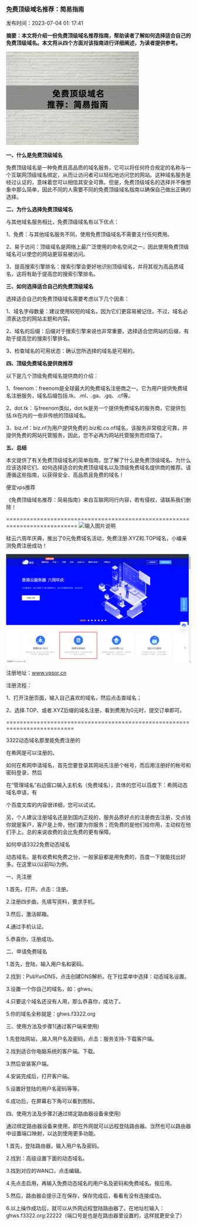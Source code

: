 ### **免费顶级域名推荐：简易指南**

发布时间：2023-07-04 01: 17:41

 **摘要：本文将介绍一份免费顶级域名推荐指南，帮助读者了解如何选择适合自己的免费顶级域名。本文将从四个方面对该指南进行详细阐述，为读者提供参考。** 

![输入图片说明](img/image.png)

 **一、什么是免费顶级域名** 
 
免费顶级域名是一种免费且高品质的域名服务，它可以将任何符合规定的名称与一个互联网顶级域名绑定，从而让访问者可以轻松地访问您的网站。这种域名服务是经过认证的，意味着您可以相信其安全可靠。但是，免费顶级域名的选择并不像想象中那么简单，因此不同的人需要不同的免费顶级域名指南以确保自己做出正确的选择。

 **二、为什么选择免费顶级域名** 
 
与其他域名服务相比，免费顶级域名有以下优点：

1、免费：与其他域名服务不同，使用免费顶级域名不需要支付任何费用。

2、易于访问：顶级域名是网络上最广泛使用的命名空间之一，因此使用免费顶级域名可以使您的网站更容易被访问。
 
3、提高搜索引擎排名：搜索引擎会更好地识别顶级域名，并将其视为高品质域名，这将有助于提高您的搜索引擎排名。



 **三、如何选择适合自己的免费顶级域名** 
 
选择适合自己的免费顶级域名需要考虑以下几个因素：

1、域名字母数量：建议使用较短的域名，因为它们更容易被记住。不过，域名必须表达您的网站主题和内容。

2、域名的后缀：后缀对于搜索引擎来说也非常重要。选择适合您网站的后缀，有助于提高您的搜索引擎排名。

3、检查域名的可用状态：确认您所选择的域名是可用的。

 **四、顶级免费域名提供商推荐** 
 
以下是几个顶级免费域名提供商的介绍：

1、freenom：freenom是全球最大的免费域名注册商之一。它为用户提供免费域名注册服务，域名后缀包括.tk、.ml、.ga、.gq、.cf等。

2、dot.tk：与freenom类似，dot.tk是另一个提供免费域名的服务商，它提供包括.tk在内的一些非传统的顶级域名。

3、biz.nf：biz.nf为用户提供免费的.biz和.co.nf域名，该服务非常稳定可靠，并提供免费的网站托管服务，因此，您不必再为网站托管服务而烦恼了。

 **五、总结** 
 
本文提供了有关免费顶级域名的简单指南。您了解了什么是免费顶级域名、为什么应该选择它们、如何选择适合的免费顶级域名以及顶级免费域名提供商的推荐。请遵循这些指南，以获得安全、高品质且免费的域名！


便宜vps推荐

《免费顶级域名推荐：简易指南》来自互联网同行内容，若有侵权，请联系我们删除！


===========================================================================
![输入图片说明](imagym.png)

硅云六周年庆典，推出了0元免费域名活动，免费注册.XYZ和.TOP域名，小编亲测免费注册成功！

![输入图片说明](img/imageguiyun.png)

注册地址：www.vpsor.cn

注册流程：

1、打开注册页面，输入自己喜欢的域名，然后点击查域名；

2、选择.TOP、或者.XYZ后缀的域名注册，看到费用为0元时，提交订单即可。


==========================================================================

3322动态域名那里能免费注册的

在希网是可以注册的。

如何在希网申请域名，首先您要登录其网站先注册个帐号，而后用注册好的帐号和密码登录，然后

在“管理域名”右边窗口输入主机名（免费域名），具体的您可以百度下：希网动态域名申请，有

个百度文库的内容很详细，您可以试试。

另，个人建议注册域名还是到国内正规的，服务品质好点的注册商去注册，交点钱你就是客户，客户是上帝，他们要为你服务；而免费的是他们给你用，主动权在他们手上。总的来说收费的会比免费的更有保障。

如何申请3322免费动态域名

动态域名，是有收费和免费之分，一般家庭都是用免费的，百度一下就能找出好多。在这里以(以前叫)为例。

一、先注册

1.首先，打开。点击：注册。

2.注册四步曲，先填写资料，要求手机。

3.然后，激活邮箱。

4.通过手机认证。

5.恭喜你，注册成功。

二、申请免费域名

1.首先，登陆，输入用户名和密码。

2.找到：PubYunDNS，点击创建DNS解析。在下拉菜单中选择：动态域名设置。

3.设置一个你自己的域名，如：ghws。

4.只要这个域名还没有人用，那么恭喜你，成功了。

5.你的域名全称就是：ghws.f3322.org

三、使用方法及步骤1(通过客户端来使用)

1.先登陆网站，,输入用户名及密码，点击：服务支持-下载客户端。

2.找到适合你电脑系统的客户端。下载。

3.然后安装客户端。

4.安装完成后，打开客户端。

5.设置好登陆的用户名密码等等。

6.成功后，在屏幕右下角可以看到图标。

四、使用方法及步骤2(通过绑定路由器设备来使用)

通过绑定路由器设备来使用，即在外网就可以远程登陆路由器。当然也可以路由器中设置端口映射，以达到使用更多功能。

1.首先，登陆路由器，输入用户名及密码。

2.找到：高级设置下面的动态域名。

3.找到对应的WAN口，点击编辑。

4.先点击启用，再输入免费动态域名的用户名及密码和免费域名。按应用。

5.然后，路由器会提示正在保存，保存完成后，看看有没有连接成功。

6.以上操作成功后，就可以从外网远程登陆路由器了。在地址栏输入：ghws.f3322.org:22222（端口号是也是在路由器里设置的，这样就更安全了）